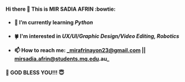#### Hi there 👋 This is **MIR SADIA AFRIN** :bowtie:

- #### 🌱 I’m currently learning **_Python_**
- #### :four_leaf_clover: I'm interested in **_UX/UI/Graphic Design/Video Editing, Robotics_**
- #### 📫 How to reach me: **_mirafrinayon23@gmail.com || mirsadia.afrin@students.mq.edu.au_**

#### :star2: GOD BLESS YOU!!! :innocent:

<!--
**mirafrinayon/mirafrinayon** is a ✨ _special_ ✨ repository because its `README.md` (this file) appears on your GitHub profile.

- 🔭 I’m currently working on ...
- 🌱 I’m currently learning ...
- 👯 I’m looking to collaborate on ...
- 🤔 I’m looking for help with ...
- 💬 Ask me about ...
- 📫 How to reach me: ...
- 😄 Pronouns: ...
- ⚡ Fun fact: ...
-->

